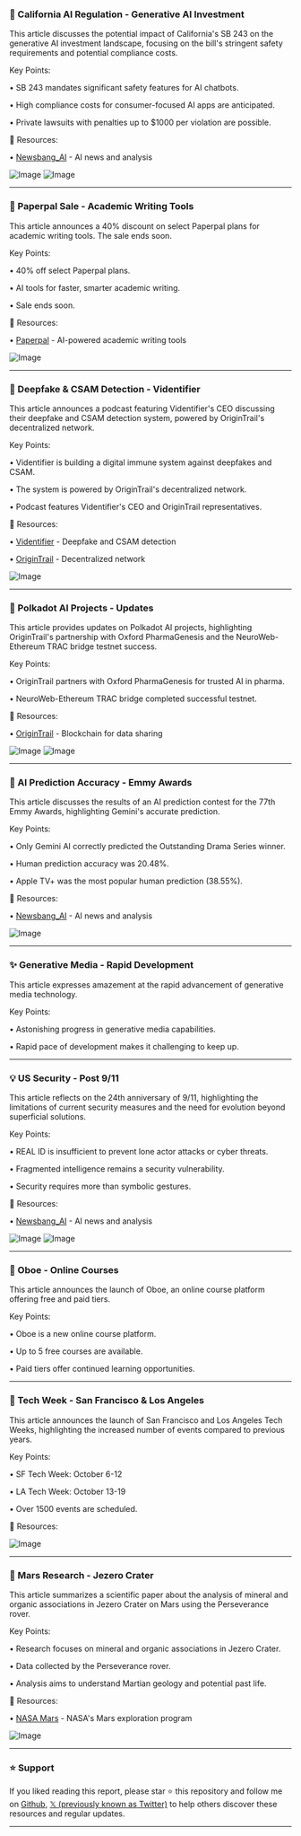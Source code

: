 ### 🤖 California AI Regulation - Generative AI Investment

This article discusses the potential impact of California's SB 243 on the generative AI investment landscape, focusing on the bill's stringent safety requirements and potential compliance costs.

Key Points:

• SB 243 mandates significant safety features for AI chatbots.


•  High compliance costs for consumer-focused AI apps are anticipated.


• Private lawsuits with penalties up to $1000 per violation are possible.


🔗 Resources:

• [Newsbang_AI](https://x.com/Newsbang_AI) - AI news and analysis


![Image](https://pbs.twimg.com/media/G1Blx_xa8AA-VSJ?format=jpg&name=small)
![Image](https://pbs.twimg.com/media/G0_hE_0XQAAAWo0?format=jpg&name=240x240)


---

### 🚀 Paperpal Sale - Academic Writing Tools

This article announces a 40% discount on select Paperpal plans for academic writing tools.  The sale ends soon.

Key Points:

• 40% off select Paperpal plans.


• AI tools for faster, smarter academic writing.


• Sale ends soon.


🔗 Resources:

• [Paperpal](bit.ly/47itnqE) - AI-powered academic writing tools


![Image](https://pbs.twimg.com/media/G0e7pjOXoAA8kun?format=jpg&name=small)


---

### 🤖 Deepfake & CSAM Detection - Videntifier

This article announces a podcast featuring Videntifier's CEO discussing their deepfake and CSAM detection system, powered by OriginTrail's decentralized network.

Key Points:

• Videntifier is building a digital immune system against deepfakes and CSAM.


• The system is powered by OriginTrail's decentralized network.


• Podcast features Videntifier's CEO and OriginTrail representatives.


🔗 Resources:

• [Videntifier](https://x.com/videntifier) - Deepfake and CSAM detection


• [OriginTrail](https://x.com/origin_trail) - Decentralized network


![Image](https://pbs.twimg.com/amplify_video_thumb/1966505865810259968/img/ymMPdjvsRFQb67YY.jpg)


---

### 🤖 Polkadot AI Projects - Updates

This article provides updates on Polkadot AI projects, highlighting OriginTrail's partnership with Oxford PharmaGenesis and the NeuroWeb-Ethereum TRAC bridge testnet success.

Key Points:

• OriginTrail partners with Oxford PharmaGenesis for trusted AI in pharma.


• NeuroWeb-Ethereum TRAC bridge completed successful testnet.



🔗 Resources:

• [OriginTrail](https://x.com/origin_trail) - Blockchain for data sharing


![Image](https://pbs.twimg.com/media/G05XflbbgAAizWx?format=jpg&name=small)
![Image](https://pbs.twimg.com/media/G0TztiAacAABY9j?format=jpg&name=240x240)


---

### 🤖 AI Prediction Accuracy - Emmy Awards

This article discusses the results of an AI prediction contest for the 77th Emmy Awards, highlighting Gemini's accurate prediction.

Key Points:

• Only Gemini AI correctly predicted the Outstanding Drama Series winner.


• Human prediction accuracy was 20.48%.


• Apple TV+ was the most popular human prediction (38.55%).


🔗 Resources:

• [Newsbang_AI](https://x.com/Newsbang_AI) - AI news and analysis


![Image](https://pbs.twimg.com/media/G04Qj9fboAAZsav?format=jpg&name=small)


---

### ✨ Generative Media - Rapid Development

This article expresses amazement at the rapid advancement of generative media technology.

Key Points:

• Astonishing progress in generative media capabilities.


•  Rapid pace of development makes it challenging to keep up.



---

### 💡 US Security - Post 9/11

This article reflects on the 24th anniversary of 9/11, highlighting the limitations of current security measures and the need for evolution beyond superficial solutions.

Key Points:

• REAL ID is insufficient to prevent lone actor attacks or cyber threats.


• Fragmented intelligence remains a security vulnerability.


•  Security requires more than symbolic gestures.



🔗 Resources:

• [Newsbang_AI](https://x.com/Newsbang_AI) - AI news and analysis


![Image](https://pbs.twimg.com/media/G0opZ0LaoAAefX7?format=jpg&name=small)
![Image](https://pbs.twimg.com/amplify_video_thumb/1966118314775588865/img/pIwVbUxjSOinjJw-?format=jpg&name=240x240)


---

### 🚀 Oboe - Online Courses

This article announces the launch of Oboe, an online course platform offering free and paid tiers.

Key Points:

• Oboe is a new online course platform.


• Up to 5 free courses are available.


• Paid tiers offer continued learning opportunities.


---

### 🚀 Tech Week - San Francisco & Los Angeles

This article announces the launch of San Francisco and Los Angeles Tech Weeks, highlighting the increased number of events compared to previous years.

Key Points:

• SF Tech Week: October 6-12


• LA Tech Week: October 13-19


• Over 1500 events are scheduled.


🔗 Resources:


![Image](https://pbs.twimg.com/amplify_video_thumb/1965806573139513344/img/o5XECKgnOxohFnmt.jpg)


---

### 🤖 Mars Research - Jezero Crater

This article summarizes a scientific paper about the analysis of mineral and organic associations in Jezero Crater on Mars using the Perseverance rover.

Key Points:

• Research focuses on mineral and organic associations in Jezero Crater.


• Data collected by the Perseverance rover.


•  Analysis aims to understand Martian geology and potential past life.


🔗 Resources:

• [NASA Mars](https://x.com/NASAMars) - NASA's Mars exploration program


![Image](https://pbs.twimg.com/media/G0gFcTybcAAmk7s?format=jpg&name=small)


---

### ⭐️ Support

If you liked reading this report, please star ⭐️ this repository and follow me on [Github](https://github.com/Drix10), [𝕏 (previously known as Twitter)](https://x.com/DRIX_10_) to help others discover these resources and regular updates.

---